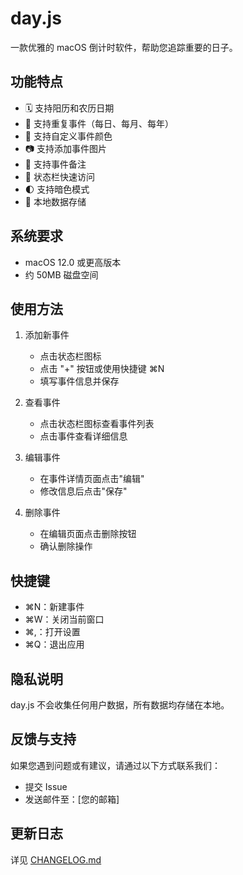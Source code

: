 # day.js

一款优雅的 macOS 倒计时软件，帮助您追踪重要的日子。

## 功能特点

- 🗓 支持阳历和农历日期
- 🔄 支持重复事件（每日、每月、每年）
- 🎨 支持自定义事件颜色
- 📷 支持添加事件图片
- 📝 支持事件备注
- 🔔 状态栏快速访问
- 🌓 支持暗色模式
- 💾 本地数据存储

## 系统要求

- macOS 12.0 或更高版本
- 约 50MB 磁盘空间

## 使用方法

1. 添加新事件

   - 点击状态栏图标
   - 点击 "+" 按钮或使用快捷键 ⌘N
   - 填写事件信息并保存

2. 查看事件

   - 点击状态栏图标查看事件列表
   - 点击事件查看详细信息

3. 编辑事件

   - 在事件详情页面点击"编辑"
   - 修改信息后点击"保存"

4. 删除事件
   - 在编辑页面点击删除按钮
   - 确认删除操作

## 快捷键

- ⌘N：新建事件
- ⌘W：关闭当前窗口
- ⌘,：打开设置
- ⌘Q：退出应用

## 隐私说明

day.js 不会收集任何用户数据，所有数据均存储在本地。

## 反馈与支持

如果您遇到问题或有建议，请通过以下方式联系我们：

- 提交 Issue
- 发送邮件至：[您的邮箱]

## 更新日志

详见 [CHANGELOG.md](CHANGELOG.md)
